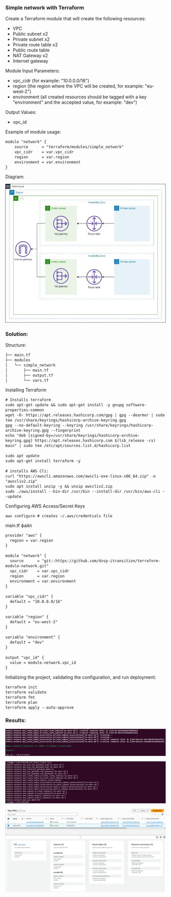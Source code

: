 ### Simple network with Terraform

Create a Terraform module that will create the following resources:
- VPC
- Public subnet x2
- Private subnet x2
- Private route table x2
- Public route table
- NAT Gateway x2
- Internet gateway

Module Input Parameters:
- vpc_cidr (for example: "10.0.0.0/16")
- region (the region where the VPC will be created, for example: "eu-west-2")
- environment (all created resources should be tagged with a key "environment" and the accepted value, for example: "dev")

Output Values: 
- vpc_id

Example of module usage:

```
module "network" {
    source      = "terraform/modules/simple_network"
    vpc_cidr    = var.vpc_cidr
    region      = var.region
    environment = var.environment
}
```

Diagram:

![diagram.png](img%2Fdiagram.png)

### Solution:

Structure:

```
├── main.tf
├── modules
│   └── simple_network
│       ├── main.tf
│       ├── output.tf
│       └── vars.tf
```
Installing Terraform

```
# Installs terraform
sudo apt-get update && sudo apt-get install -y gnupg software-properties-common
wget -O- https://apt.releases.hashicorp.com/gpg | gpg --dearmor | sudo tee /usr/share/keyrings/hashicorp-archive-keyring.gpg
gpg --no-default-keyring --keyring /usr/share/keyrings/hashicorp-archive-keyring.gpg --fingerprint
echo "deb [signed-by=/usr/share/keyrings/hashicorp-archive-keyring.gpg] https://apt.releases.hashicorp.com $(lsb_release -cs) main" | sudo tee /etc/apt/sources.list.d/hashicorp.list

sudo apt update
sudo apt-get install terraform -y

# installs AWS Cli:
curl "https://awscli.amazonaws.com/awscli-exe-linux-x86_64.zip" -o "awscliv2.zip"
sudo apt install unzip -y && unzip awscliv2.zip
sudo ./aws/install --bin-dir /usr/bin --install-dir /usr/bin/aws-cli --update 
```

Configuring AWS Access/Secret Keys

```
aws configure # creates ~/.aws/credentials file
```
main.tf файл
```
provider "aws" {
  region = var.region
}

module "network" {  
  source      = "git::https://github.com/dvsp-itransition/terraform-module-network.git"
  vpc_cidr    = var.vpc_cidr
  region      = var.region
  environment = var.environment
}

variable "vpc_cidr" {
  default = "10.0.0.0/16"
}

variable "region" {
  default = "eu-west-2"
}

variable "environment" {
  default = "dev"
}

output "vpc_id" {
  value = module.network.vpc_id
}
```

Initializing the project, validating the configuration, and run deployment:

```
terraform init
terraform validate
terraform fmt
terraform plan
terraform apply --auto-approve
```

### Results:

![img.png](img%2Fimg.png)

![img_1.png](img%2Fimg_1.png)

![img_2.png](img%2Fimg_2.png)